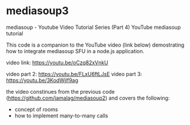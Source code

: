 # mediasoup3
mediasoup - Youtube Video Tutorial Series (Part 4)
YouTube mediasoup tutorial

This code is a companion to the YouTube video (link below) demostrating how to integrate mediasoup SFU in a node.js application.

video link: https://youtu.be/oCzq82xVnkU

video part 2: https://youtu.be/FLxU6ftLJsE
video part 3: https://youtu.be/3KodWjlf9ag

the video constinues from the previous code (https://github.com/jamalag/mediasoup2) and covers the following:

- concept of rooms
- how to implement many-to-many calls
